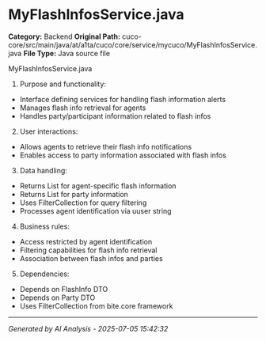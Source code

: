 # MyFlashInfosService.java

**Category:** Backend
**Original Path:** cuco-core/src/main/java/at/a1ta/cuco/core/service/mycuco/MyFlashInfosService.java
**File Type:** Java source file

MyFlashInfosService.java

1. Purpose and functionality:
- Interface defining services for handling flash information alerts
- Manages flash info retrieval for agents
- Handles party/participant information related to flash infos

2. User interactions:
- Allows agents to retrieve their flash info notifications
- Enables access to party information associated with flash infos

3. Data handling:
- Returns List<FlashInfo> for agent-specific flash information
- Returns List<Party> for party information
- Uses FilterCollection for query filtering
- Processes agent identification via uuser string

4. Business rules:
- Access restricted by agent identification
- Filtering capabilities for flash info retrieval
- Association between flash infos and parties

5. Dependencies:
- Depends on FlashInfo DTO
- Depends on Party DTO
- Uses FilterCollection from bite.core framework

---
*Generated by AI Analysis - 2025-07-05 15:42:32*
